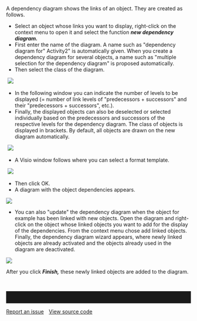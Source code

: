 A dependency diagram shows the links of an object. They are created as
follows.

-   Select an object whose links you want to display, right-click on the
    context menu to open it and select the function ***new dependency
    diagram.***
-   First enter the name of the diagram. A name such as "dependency
    diagram for" Activity2" is automatically given. When you create a
    dependency diagram for several objects, a name such as "multiple
    selection for the dependency diagram" is proposed automatically.
-   Then select the class of the diagram. 

 ![](//images.ctfassets.net/utx1h0gfm1om/6AgdF2tu9OiCIMcUQa08gy/c749a69ce132a5938fb4c63bbe3c0a68/328747.png)

-   In the following window you can indicate the number of levels to be
    displayed (= number of link levels of "predecessors + successors"
    and their "predecessors + successors", etc.). 
-   Finally, the displayed objects can also be deselected or selected
    individually based on the predecessors and successors of the
    respective levels for the dependency diagram. The class of objects
    is displayed in brackets. By default, all objects are drawn on the
    new diagram automatically.

 ![](//images.ctfassets.net/utx1h0gfm1om/4LuE9l9qROQKKAmW0uiiai/beca825669fd2b3458333bf99d6f8dab/328749.png)

-   A Visio window follows where you can select a format template.

 ![](//images.ctfassets.net/utx1h0gfm1om/2BWDaQ6PMUGOGoWU60eOiS/4943b20386837ddf9c57f0cb6608107e/328751.png)

-   Then click OK.
-   A diagram with the object dependencies appears. 

![](//images.ctfassets.net/utx1h0gfm1om/3YqSO78ovuC6a88M0imEOY/44229b97171f091c92ec10365cba1382/328753.png)

-   You can also "update" the dependency diagram when the object for
    example has been linked with new objects. Open the diagram and
    right-click on the object whose linked objects you want to add for
    the display of the dependencies. From the context menu chose add
    linked objects. Finally, the dependency diagram wizard appears,
    where newly linked objects are already activated and the objects
    already used in the diagram are deactivated.

![](//images.ctfassets.net/utx1h0gfm1om/7goCye2Z8swioqecuGAAma/2873b320c9cb783fccc6c8eb091bc14a/328741.png)

After you click ***Finish,*** these newly linked objects are added to
the diagram.

 


<hr style="padding-top:2rem" />
<a href="https://github.com/process4/docs/issues" target="_blank" class="bgw btn btn-primary btn-lg shadow-sm">Report an issue</a>
<a href="https://github.com/process4/docs" target="_blank" class="bgw btn btn-primary btn-lg shadow-sm" style="margin-left:10px;">View source code</a>
